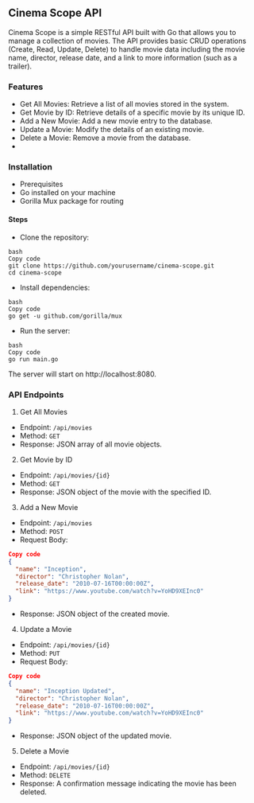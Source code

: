 ## Cinema Scope API
Cinema Scope is a simple RESTful API built with Go that allows you to manage a collection of movies. The API provides basic CRUD operations (Create, Read, Update, Delete) to handle movie data including the movie name, director, release date, and a link to more information (such as a trailer).

### Features
- Get All Movies: Retrieve a list of all movies stored in the system.
- Get Movie by ID: Retrieve details of a specific movie by its unique ID.
- Add a New Movie: Add a new movie entry to the database.
- Update a Movie: Modify the details of an existing movie.
- Delete a Movie: Remove a movie from the database.
- 
### Installation
- Prerequisites
- Go installed on your machine
- Gorilla Mux package for routing

#### Steps
 - Clone the repository:
```
bash
Copy code
git clone https://github.com/yourusername/cinema-scope.git
cd cinema-scope
```

 - Install dependencies:
```
bash
Copy code
go get -u github.com/gorilla/mux
```

 - Run the server:
```
bash
Copy code
go run main.go
```

The server will start on http://localhost:8080.

### API Endpoints
1. Get All Movies
- Endpoint: `/api/movies`
- Method: `GET`
- Response: JSON array of all movie objects.
  
2. Get Movie by ID
- Endpoint: `/api/movies/{id}`
- Method: `GET`
- Response: JSON object of the movie with the specified ID.
  
3. Add a New Movie
- Endpoint: `/api/movies`
- Method: `POST`
- Request Body:
```json
Copy code
{
  "name": "Inception",
  "director": "Christopher Nolan",
  "release_date": "2010-07-16T00:00:00Z",
  "link": "https://www.youtube.com/watch?v=YoHD9XEInc0"
}
```
- Response: JSON object of the created movie.

4. Update a Movie
- Endpoint: `/api/movies/{id}`
- Method: `PUT`
- Request Body:
```json
Copy code
{
  "name": "Inception Updated",
  "director": "Christopher Nolan",
  "release_date": "2010-07-16T00:00:00Z",
  "link": "https://www.youtube.com/watch?v=YoHD9XEInc0"
}
```
- Response: JSON object of the updated movie.
  
5. Delete a Movie
- Endpoint: `/api/movies/{id}`
- Method: `DELETE`
- Response: A confirmation message indicating the movie has been deleted.
  
